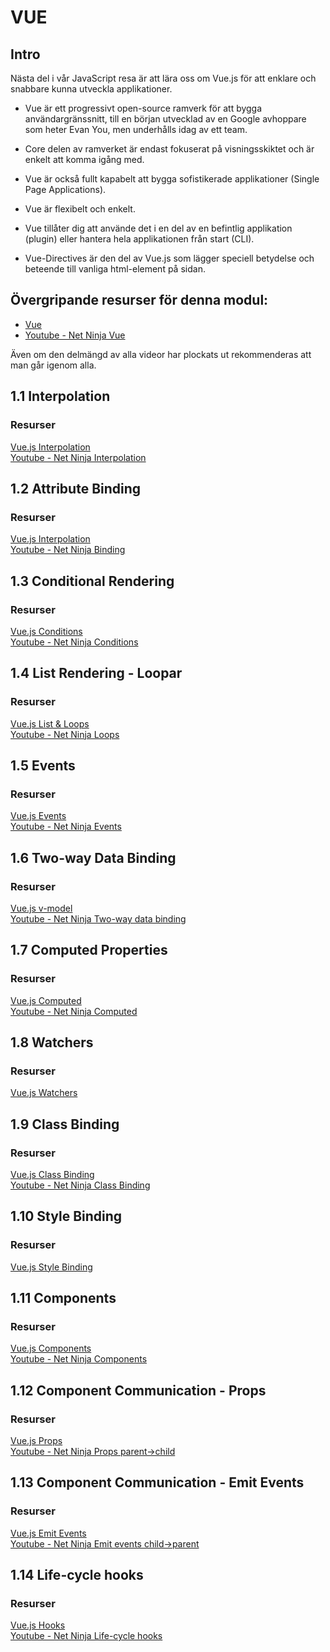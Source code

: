 # VUE
## Intro
Nästa del i vår JavaScript resa är att lära oss om Vue.js för att enklare och snabbare kunna utveckla applikationer.

* Vue är ett progressivt open-source ramverk för att bygga användargränssnitt, till en början utvecklad av en Google avhoppare som heter Evan You, men underhålls idag av ett team.

* Core delen av ramverket är endast fokuserat på visningsskiktet och är enkelt att komma igång med.

* Vue är också fullt kapabelt att bygga sofistikerade applikationer (Single Page Applications).

* Vue är flexibelt och enkelt.

* Vue tillåter dig att använde det i en del av en befintlig applikation (plugin) eller hantera hela applikationen från start (CLI).

* Vue-Directives är den del av Vue.js som lägger speciell betydelse och beteende till vanliga html-element på sidan.

## Övergripande resurser för denna modul:

- [Vue](https://vuejs.org/v2/guide/)
- [Youtube - Net Ninja Vue](https://www.youtube.com/playlist?list=PL4cUxeGkcC9gQcYgjhBoeQH7wiAyZNrYa)

Även om den delmängd av alla videor har plockats ut rekommenderas att man går igenom alla.

## 1.1 Interpolation

### Resurser
[Vue.js Interpolation](https://vuejs.org/v2/guide/syntax.html#Text) <br>
[Youtube - Net Ninja Interpolation](https://www.youtube.com/watch?v=3ROjxrSa5pk&list=PL4cUxeGkcC9gQcYgjhBoeQH7wiAyZNrYa&index=3&t=0s)

## 1.2 Attribute Binding
### Resurser
[Vue.js Interpolation](https://vuejs.org/v2/guide/syntax.html#Attributes) <br>
[Youtube - Net Ninja Binding](https://www.youtube.com/watch?v=xIOwFTCBBDg&list=PL4cUxeGkcC9gQcYgjhBoeQH7wiAyZNrYa&index=5)

## 1.3 Conditional Rendering
### Resurser
[Vue.js Conditions](https://vuejs.org/v2/guide/conditional.html) <br>
[Youtube - Net Ninja Conditions](https://www.youtube.com/watch?v=0EJqZLcwVLY&list=PL4cUxeGkcC9gQcYgjhBoeQH7wiAyZNrYa&index=12)

## 1.4 List Rendering - Loopar
### Resurser
[Vue.js List & Loops](https://vuejs.org/v2/guide/list.html) <br>
[Youtube - Net Ninja Loops](https://www.youtube.com/watch?v=9Hcswbo0nCY&list=PL4cUxeGkcC9gQcYgjhBoeQH7wiAyZNrYa&index=13)

## 1.5 Events
### Resurser
[Vue.js Events](https://vuejs.org/v2/guide/events.html) <br>
[Youtube - Net Ninja Events](https://www.youtube.com/watch?v=DCwOPBxsXDs&list=PL4cUxeGkcC9gQcYgjhBoeQH7wiAyZNrYa&index=6)

## 1.6 Two-way Data Binding
### Resurser
[Vue.js v-model](https://vuejs.org/v2/guide/components.html#Using-v-model-on-Components) <br>
[Youtube - Net Ninja Two-way data binding](https://www.youtube.com/watch?v=FgvjjYBP2A0&list=PL4cUxeGkcC9gQcYgjhBoeQH7wiAyZNrYa&index=9)

## 1.7 Computed Properties
### Resurser
[Vue.js Computed](https://vuejs.org/v2/guide/computed.html) <br>
[Youtube - Net Ninja Computed](https://www.youtube.com/watch?v=O14qJr5sKXo&list=PL4cUxeGkcC9gQcYgjhBoeQH7wiAyZNrYa&index=10)

## 1.8 Watchers
### Resurser
[Vue.js Watchers](https://vuejs.org/v2/guide/computed.html#Computed-vs-Watched-Property)

## 1.9 Class Binding
### Resurser
[Vue.js Class Binding](https://vuejs.org/v2/guide/class-and-style.html) <br>
[Youtube - Net Ninja Class Binding](https://www.youtube.com/watch?v=4Gh5YcvGDjI&list=PL4cUxeGkcC9gQcYgjhBoeQH7wiAyZNrYa&index=11)

## 1.10 Style Binding
### Resurser
[Vue.js Style Binding](https://vuejs.org/v2/guide/class-and-style.html)

## 1.11 Components
### Resurser
[Vue.js Components](https://vuejs.org/v2/guide/components.html) <br>
[Youtube - Net Ninja Components](https://www.youtube.com/watch?v=EAONyIKrZN0&list=PL4cUxeGkcC9gQcYgjhBoeQH7wiAyZNrYa&index=16)

## 1.12 Component Communication - Props
### Resurser
[Vue.js Props](https://vuejs.org/v2/guide/components-props.html) <br>
[Youtube - Net Ninja Props parent->child](https://www.youtube.com/watch?v=9qqFH60isFc&list=PL4cUxeGkcC9gQcYgjhBoeQH7wiAyZNrYa&index=23)

## 1.13 Component Communication - Emit Events
### Resurser
[Vue.js Emit Events](https://vuejs.org/v2/guide/components-custom-events.html) <br>
[Youtube - Net Ninja Emit events child->parent](https://www.youtube.com/watch?v=5pvG6fzkdFM&list=PL4cUxeGkcC9gQcYgjhBoeQH7wiAyZNrYa&index=25)

## 1.14 Life-cycle hooks
### Resurser
[Vue.js Hooks](https://vuejs.org/v2/guide/instance.html) <br>
[Youtube - Net Ninja Life-cycle hooks](https://www.youtube.com/watch?v=8rn3SK4N8Go&list=PL4cUxeGkcC9gQcYgjhBoeQH7wiAyZNrYa&index=27)
